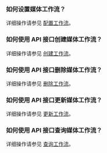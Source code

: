 
### 如何设置媒体工作流？

详细操作请参见 [配置工作流](https://cloud.tencent.com/document/product/436/53967)。


### 如何使用 API 接口创建媒体工作流？

详细操作请参见 [创建工作流](https://cloud.tencent.com/document/product/436/76855)。

### 如何使用 API 接口删除媒体工作流？

详细操作请参见 [删除工作流](https://cloud.tencent.com/document/product/436/76859)。

### 如何使用 API 接口更新媒体工作流？

详细操作请参见 [更新工作流](https://cloud.tencent.com/document/product/436/76862)。

### 如何使用 API 接口查询媒体工作流？

详细操作请参见 [查询工作流](https://cloud.tencent.com/document/product/436/76858)。

